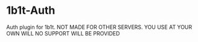 # 1b1t-Auth
Auth plugin for 1b1t. NOT MADE FOR OTHER SERVERS. YOU USE AT YOUR OWN WILL NO SUPPORT WILL BE PROVIDED
